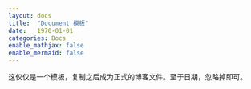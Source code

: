 ```yaml
---
layout: docs
title:  "Document 模板"
date:   1970-01-01
categories: Docs
enable_mathjax: false
enable_mermaid: false
---
```


这仅仅是一个模板，复制之后成为正式的博客文件。至于日期，忽略掉即可。
